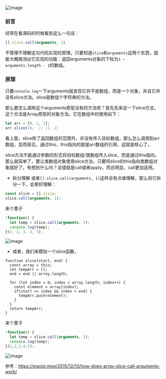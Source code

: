 ![image](https://user-images.githubusercontent.com/25907273/33921930-29943190-e002-11e7-8996-4e96506d193b.png)


### 前言
经常在看源码的时候看到这么一句话：
```javascript
[].slice.call(arguments, 1)
```
不管理不理解这句代码实现的原理，只要知道`slice`和`arguments`这两个东西，就能大概推测出它实现的功能：返回arguments对象的下标为`1 ~ arguments.length - 1`的数组。

### 原理
只要`console.log`一下arguments就发现它并不是数组，而是一个对象，并且它并没有slice方法。slice是数组个字符串的方法。

那么要怎么调用这个arguments原型没有的方法呢？首先先来说一下slice方法，这个方法是Array原型的对象方法。它在数组中的使用如下：
```javascript
let arr = [0, 1, 2];
arr.slice(1);  // [1, 2]
```
看上面，slice除了返回数组的范围外，并没有传入目标数组，那么怎么调用到arr数组，显而易见，通过this，this指向的就是arr数组的引用，这就是核心了。

slice方法不能通过参数的形式将目标数组/类数组传入slice，而是通过this指向，那么就简单了，要让类数组对象使用slice方法，只要将slice的this指向类数组对象就好了。有想到什么吗？没错就是call或者apply，而且明显，call更加适用。

- 拆分理解
或者`[].slice.call(arguments, 1)`这样会有点难理解，那么将它拆分一下，会更好理解：
```javascript
const slice = [].slice;
slice.call(arguments, 1);
```

来个栗子
```javascript
!function() {
  let temp = slice.call(arguments, 1);
  console.log(temp);
}(1, 2, 3, 4, 5);
```
![image](https://user-images.githubusercontent.com/25907273/33921285-cf6a9af0-dffd-11e7-90c1-4beafe56504f.png)


- 或者，我们来模拟一个slice函数，
```
function slice(start, end) {
  const array = this;  
  let tempArr = [];
  end = end || array.length;

  for (let index = 0; index < array.length; index++) {
    const element = array[index];
    if(start <= index && index < end) {
      tempArr.push(element);
    }
  }
  return tempArr;
}
```
来个栗子
```javascript
!function() {
  let temp = slice.call(arguments, 1);
  console.log(temp);
}(1,2,3,4,5);
```
![image](https://user-images.githubusercontent.com/25907273/33921332-13462014-dffe-11e7-8ba7-46e0a77c247b.png)



参考：https://egoist.moe/2015/12/13/how-does-array-slice-call-arguments-work/
